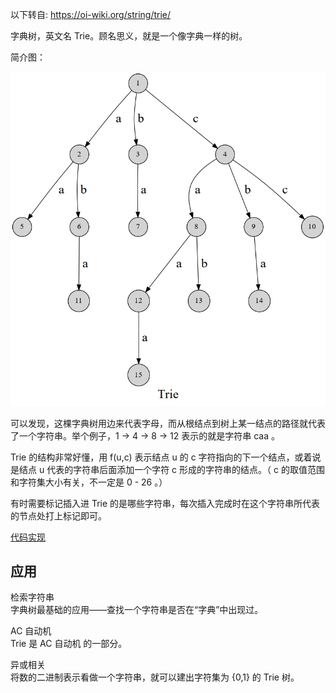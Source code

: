 以下转自: https://oi-wiki.org/string/trie/  
  
字典树，英文名 Trie。顾名思义，就是一个像字典一样的树。  
  
简介图：  
  
![](Trie.png)  
  
可以发现，这棵字典树用边来代表字母，而从根结点到树上某一结点的路径就代表了一个字符串。举个例子，1 -> 4 -> 8 -> 12 表示的就是字符串 caa 。  
  
Trie 的结构非常好懂，用 f(u,c) 表示结点 u 的 c 字符指向的下一个结点，或着说是结点 u 代表的字符串后面添加一个字符 c 形成的字符串的结点。（ c 的取值范围和字符集大小有关，不一定是 0 - 26 。）  
  
有时需要标记插入进 Trie 的是哪些字符串，每次插入完成时在这个字符串所代表的节点处打上标记即可。  
  
[代码实现](Trie.cpp)  
  
## 应用
检索字符串  
字典树最基础的应用——查找一个字符串是否在“字典”中出现过。  
  
AC 自动机  
Trie 是 AC 自动机 的一部分。  
  
异或相关  
将数的二进制表示看做一个字符串，就可以建出字符集为 {0,1} 的 Trie 树。  
